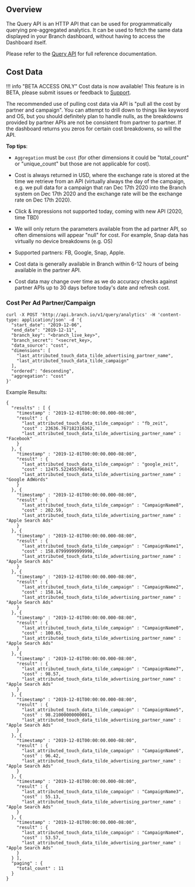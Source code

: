 ## Overview

The Query API is an HTTP API that can be used for programmatically querying pre-aggregated analytics. It can be used to fetch the same data displayed in your Branch dashboard, without having to access the Dashboard itself.

Please refer to the [Query API](/query-api) for full reference documentation.

## Cost Data

!!! info "BETA ACCESS ONLY"
    Cost data is now available! This feature is in BETA, please submit issues or feedback to [Support](mailto:support@branch.io).

The recommended use of pulling cost data via API is "pull all the cost by partner and campaign". You can attempt to drill down to things like keyword and OS, but you should definitely plan to handle nulls, as the breakdowns provided by partner APIs are not be consistent from partner to partner. If the dashboard returns you zeros for certain cost breakdowns, so will the API.

**Top tips**:

- `Aggregation` must be `cost` (for other dimensions it could be "total_count" or <notranslate>"unique_count"</notranslate> but those are not applicable for cost).

- Cost is always returned in USD, where the exchange rate is stored at the time we retrieve from an API (virtually always the day of the campaign, e.g. we pull data for a campaign that ran Dec 17th 2020 into the Branch system on Dec 17th 2020 and the exchange rate will be the exchange rate on Dec 17th 2020).

- Click & impressions not supported today, coming with new API (2020, time TBD)

- We will only return the parameters available from the ad partner API, so often dimensions will appear <notranslate>"null"</notranslate> for cost. For example, Snap data has virtually no device breakdowns (e.g. OS)

- Supported partners: FB, Google, Snap, Apple.

- Cost data is generally available in Branch within 6-12 hours of being available in the partner API.

- Cost data may change over time as we do accuracy checks against partner APIs up to 30 days before today's date and refresh cost.

### Cost Per Ad Partner/Campaign

```
curl -X POST 'http://api.branch.io/v1/query/analytics' -H 'content-type: application/json' -d '{
  "start_date": "2019-12-06",
  "end_date": "2019-12-11",
  "branch_key": "<branch_live_key>",
  "branch_secret": "<secret_key>,
  "data_source": "cost",
  "dimensions": [
    "last_attributed_touch_data_tilde_advertising_partner_name",
    "last_attributed_touch_data_tilde_campaign"
  ],                      
  "ordered": "descending",
  "aggregation": "cost"
}'
```

Example Results:

```
{
  "results" : [ {
    "timestamp" : "2019-12-01T00:00:00.000-08:00",
    "result" : {
      "last_attributed_touch_data_tilde_campaign" : "fb_zeit",
      "cost" : 23636.767182316362,
      "last_attributed_touch_data_tilde_advertising_partner_name" : "Facebook"
    }
  }, {
    "timestamp" : "2019-12-01T00:00:00.000-08:00",
    "result" : {
      "last_attributed_touch_data_tilde_campaign" : "google_zeit",
      "cost" : 12475.522455796843,
      "last_attributed_touch_data_tilde_advertising_partner_name" : "Google AdWords"
    }
  }, {
    "timestamp" : "2019-12-01T00:00:00.000-08:00",
    "result" : {
      "last_attributed_touch_data_tilde_campaign" : "CampaignName8",
      "cost" : 202.59,
      "last_attributed_touch_data_tilde_advertising_partner_name" : "Apple Search Ads"
    }
  }, {
    "timestamp" : "2019-12-01T00:00:00.000-08:00",
    "result" : {
      "last_attributed_touch_data_tilde_campaign" : "CampaignName1",
      "cost" : 158.07999999999998,
      "last_attributed_touch_data_tilde_advertising_partner_name" : "Apple Search Ads"
    }
  }, {
    "timestamp" : "2019-12-01T00:00:00.000-08:00",
    "result" : {
      "last_attributed_touch_data_tilde_campaign" : "CampaignName2",
      "cost" : 158.14,
      "last_attributed_touch_data_tilde_advertising_partner_name" : "Apple Search Ads"
    }
  }, {
    "timestamp" : "2019-12-01T00:00:00.000-08:00",
    "result" : {
      "last_attributed_touch_data_tilde_campaign" : "CampaignName0",
      "cost" : 100.65,
      "last_attributed_touch_data_tilde_advertising_partner_name" : "Apple Search Ads"
    }
  }, {
    "timestamp" : "2019-12-01T00:00:00.000-08:00",
    "result" : {
      "last_attributed_touch_data_tilde_campaign" : "CampaignName7",
      "cost" : 98.57,
      "last_attributed_touch_data_tilde_advertising_partner_name" : "Apple Search Ads"
    }
  }, {
    "timestamp" : "2019-12-01T00:00:00.000-08:00",
    "result" : {
      "last_attributed_touch_data_tilde_campaign" : "CampaignName5",
      "cost" : 98.21000000000001,
      "last_attributed_touch_data_tilde_advertising_partner_name" : "Apple Search Ads"
    }
  }, {
    "timestamp" : "2019-12-01T00:00:00.000-08:00",
    "result" : {
      "last_attributed_touch_data_tilde_campaign" : "CampaignName6",
      "cost" : 96.42,
      "last_attributed_touch_data_tilde_advertising_partner_name" : "Apple Search Ads"
    }
  }, {
    "timestamp" : "2019-12-01T00:00:00.000-08:00",
    "result" : {
      "last_attributed_touch_data_tilde_campaign" : "CampaignName3",
      "cost" : 55.13,
      "last_attributed_touch_data_tilde_advertising_partner_name" : "Apple Search Ads"
    }
  }, {
    "timestamp" : "2019-12-01T00:00:00.000-08:00",
    "result" : {
      "last_attributed_touch_data_tilde_campaign" : "CampaignName4",
      "cost" : 53.57,
      "last_attributed_touch_data_tilde_advertising_partner_name" : "Apple Search Ads"
    }
  } ],
  "paging" : {
    "total_count" : 11
  }
}
```
